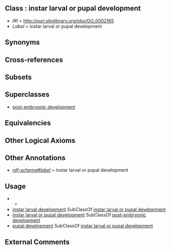 
## Class : instar larval or pupal development

 * *IRI* = http://purl.obolibrary.org/obo/GO_0002165
 * *Label* = instar larval or pupal development

## Synonyms


## Cross-references


## Subsets


## Superclasses

 * [post-embryonic development](../../GO/91/GO_0009791.md)

## Equivalencies


## Other Logical Axioms


## Other Annotations

 * *[rdf-schema#label](../../el/rdf-schema#label.md)* = instar larval or pupal development

## Usage

 * -
 * [instar larval development](../../GO/68/GO_0002168.md) SubClassOf [instar larval or pupal development](../../GO/65/GO_0002165.md)
 * [instar larval or pupal development](../../GO/65/GO_0002165.md) SubClassOf [post-embryonic development](../../GO/91/GO_0009791.md)
 * [pupal development](../../GO/09/GO_0035209.md) SubClassOf [instar larval or pupal development](../../GO/65/GO_0002165.md)

## External Comments

